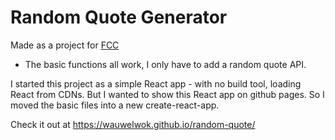 # Random Quote Generator

Made as a project for [FCC](https://www.freecodecamp.org/learn/front-end-libraries/front-end-libraries-projects/build-a-random-quote-machine)

- The basic functions all work, I only have to add a random quote API.

I started this project as a simple React app - with no build tool, loading React from CDNs. But I wanted to show this React app on github pages. So I moved the basic files into a new create-react-app.

Check it out at  https://wauwelwok.github.io/random-quote/